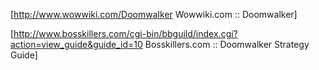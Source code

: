 [http://www.wowwiki.com/Doomwalker Wowwiki.com :: Doomwalker]

[http://www.bosskillers.com/cgi-bin/bbguild/index.cgi?action=view_guide&guide_id=10 Bosskillers.com :: Doomwalker Strategy Guide]